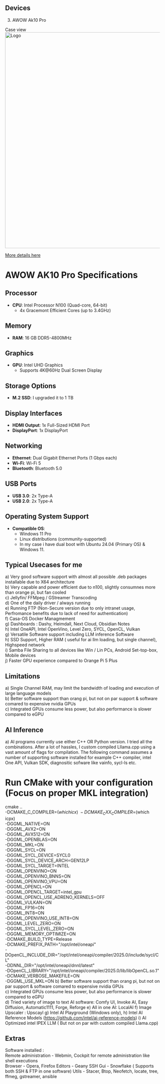 ## Devices
3) AWOW Ak10 Pro <Br>


Case view<Br>
<img src="[http://www.orangepi.org/img/zero2W/0911-plus5-img01.png](https://m.media-amazon.com/images/I/61jd7fMGXHL._AC_SX679_.jpg)" alt="Logo" width="700"> <Br>

[More details here]((https://www.amazon.de/AWOW-AK10-Desktop-Computer-Ethernet/dp/B0D7L6V82N?th=1))

# AWOW AK10 Pro Specifications

## **Processor**
- **CPU**: Intel Processor N100 (Quad-core, 64-bit)
  - 4x Gracemont Efficient Cores (up to 3.4GHz)

## **Memory**
- **RAM**: 16 GB DDR5-4800MHz

## **Graphics**
- **GPU**: Intel UHD Graphics
  - Supports 4K@60Hz Dual Screen Display

## **Storage Options**
- **M.2 SSD**: I upgraded it to 1 TB

## **Display Interfaces**
- **HDMI Output**: 1x Full-Sized HDMI Port
- **DisplayPort**: 1x DisplayPort

## **Networking**
- **Ethernet**: Dual Gigabit Ethernet Ports (1 Gbps each)
- **Wi-Fi**: Wi-Fi 5
- **Bluetooth**: Bluetooth 5.0

## **USB Ports**
- **USB 3.0**: 2x Type-A
- **USB 2.0**: 2x Type-A

## **Operating System Support**
- **Compatible OS**:
  - Windows 11 Pro
  - Linux distributions (community-supported)
  - In my case i have dual boot with Ubuntu 24.04 (Primary OS) & Windows 11.
      
 ## **Typical Usecases for me**
   a) Very good software support with almost all possible .deb packages installable due to X64 architecture<Br>
   b) Very capable and power efficient due to n100, slightly consumnes more than orange pi, but fan cooled<Br>
   c) Jellyfin/ FFMpeg / GStreamer Transcoding<Br>
   d) One of the daily driver / always running<Br>
   e) Running FTP (Non-Secure version due to only intranet usage, Perfromance benefits due to lack of need for authentication)<Br>
   f) Casa-OS Docker Managmement<Br>
   g) Dashboards : Dashy, Heimdall, Next Cloud, Obsidian Notes <Br>
   h) Intel OneAPI, Intel OpenVino, Level Zero, SYCL, OpenCL, Vulkan <Br>
   g) Versatile Software support including LLM inference Software<Br>
   h) SSD Support, Higher RAM ( useful for ai llm loading, but single channel), Highspeed network<Br>
   i) Samba File Sharing to all devices like Win / Lin PCs, Android Set-top-box, Mobile devices<Br>
   j) Faster GPU experience compared to Orange Pi 5 Plus 
   
  ## **Limitations**
   a) Single Channel RAM, may limit the bandwidth of loading and execution of large language models<Br>
   b) Better software support than orang pi, but not on par support & software comared to expensive nvidia GPUs<Br>
   c) Integrated GPUs consume less power, but also performance is slower compared to eGPU<Br>

  ## **AI Inference**
   a) AI programs currently use either C++ OR Python version.
   I tried all the combinations. After a lot of hassles, I custom compiled Lllama.cpp using a vast amount of flags for compilation.
   The following command assumes a number of supporting software installed for example C++ compiler, intel One API, Vulkan SDK, diagnositic sofware like vainfo, sycl-ls etc.

   # Run CMake with your configuration (Focus on proper MKL integration)
   cmake .. \
    -DCMAKE_C_COMPILER=$(which icx) \
    -DCMAKE_CXX_COMPILER=$(which icpx) \
    -DGGML_NATIVE=ON \
    -DGGML_AVX2=ON \
    -DGGML_AVX512=ON \
    -DGGML_OPENBLAS=ON \
    -DGGML_MKL=ON \
    -DGGML_SYCL=ON \
    -DGGML_SYCL_DEVICE=SYCL0 \
    -DGGML_SYCL_DEVICE_ARCH=GEN12LP \
    -DGGML_SYCL_TARGET=INTEL \
    -DGGML_OPENVINO=ON \
    -DGGML_OPENVINO_BNNS=ON \
    -DGGML_OPENVINO_VPU=ON \
    -DGGML_OPENCL=ON \
    -DGGML_OPENCL_TARGET=intel_gpu \
    -DGGML_OPENCL_USE_ADRENO_KERNELS=OFF \
    -DGGML_VULKAN=ON \
    -DGGML_FP16=ON \
    -DGGML_INT8=ON \
    -DGGML_OPENVINO_USE_INT8=ON \
    -DGGML_LEVEL_ZERO=ON \
    -DGGML_SYCL_LEVEL_ZERO=ON \
    -DGGML_MEMORY_OPTIMIZE=ON \
    -DCMAKE_BUILD_TYPE=Release \
    -DCMAKE_PREFIX_PATH="/opt/intel/oneapi" \
    -DOpenCL_INCLUDE_DIR="/opt/intel/oneapi/compiler/2025.0/include/sycl/CL" \
    -DDNNL_DIR="/opt/intel/oneapi/dnnl/latest" \
    -DOpenCL_LIBRARY="/opt/intel/oneapi/compiler/2025.0/lib/libOpenCL.so.1" \
    -DCMAKE_VERBOSE_MAKEFILE=ON \
    -DGGML_USE_MKL=ON
   b) Better software support than orang pi, but not on par support & software comared to expensive nvidia GPUs<Br>
   c) Integrated GPUs consume less power, but also performance is slower compared to eGPU<Br>
   d) Tried variety of image to text AI software:
   Comfy UI, Invoke AI, Easy Diffusion, Automatic1111, Forge, Reforge
   e) All in one AI: LocalAI
   f) Image Upscaler : Upscayl
   g) Intel AI Playground (Windows only), 
   h) Intel AI Reference Models (https://github.com/intel/ai-reference-models)
   i) AI Optimized intel IPEX LLM ( But not on par with custom compiled Llama.cpp)
   

  ## **Extras**
  Software installed : <Br>
  Remote administration - Webmin, Cockpit for remote administration like shell executions <Br>
  Browser - Opera, Firefox
  Editors - Geany
  SSH Gui - Snowflake ( Supports both SSH & FTP in one software)
  Utils - Stacer, Btop, Neofetch, locate, tree, ffmeg, gstreamer, ansible
  
